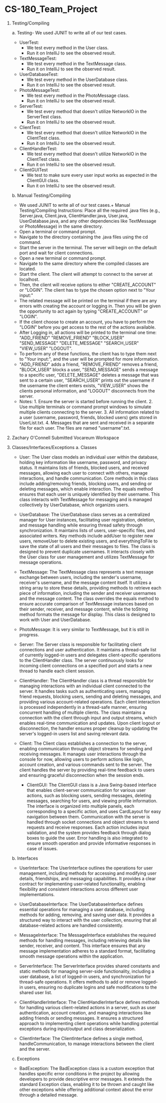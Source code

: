 # CS-180_Team_Project
1. Testing/Compiling
   
   a. Testing- We used JUNIT to write all of our test cases.
      - UserTest:
           - We test every method in the User class.
           - Run it on IntelliJ to see the observed result.
      - TextMessageTest:
           - We test every method in the TextMessage class.
           - Run it on IntelliJ to see the observed result.
      - UserDatabaseTest:
           - We test every method in the UserDatabase class.
           - Run it on IntelliJ to see the observed result.
      - PhotoMessageTest:
           - We test every method in the PhotoMessage class.
           - Run it on IntelliJ to see the observed result.
      - ServerTest:
           - We test every method that doesn't utilize NetworkIO in the ServerTest class.
           - Run it on IntelliJ to see the observed result.
      - ClientTest:
           - We test every method that doesn't utilize NetworkIO in the ClientTest class.
           - Run it on IntelliJ to see the observed result.
      - ClientHandlerTest:
           - We test every method that doesn't utilize NetworkIO in the ClientTest class.
           - Run it on IntelliJ to see the observed result.
      - ClientGUITest
           - We test to make sure every user input works as expected in the ClientGUI class.
           - Run it on IntelliJ to see the observed result.
             
   b. Manual Testing/Compiling
      - We used JUNIT to write all of our test cases.+ Manual Testing/Compiling Instructions: Place all the required .java files (e.g., Server.java, Client.java, ClientHandler.java, User.java, UserDatabase.java, and any other dependencies like TextMessage or PhotoMessage) in the same directory.
      - Open a terminal or command prompt.
      - Navigate to the directory containing the .java files using the cd command.
      - Start the server in the terminal. The server will begin on the default port and wait for client connections.
      - Open a new terminal or command prompt.
      - Navigate to the same directory where the compiled classes are located.
      - Start the client. The client will attempt to connect to the server at localhost.
      - Then, the client will receive options to either "CREATE_ACCOUNT" or "LOGIN". The client has to type the chosen option next to "Your input:"
      - The related message will be printed on the terminal if there are any errors with creating the account or logging in. Then you will be given the opportunity to act again by typing "CREATE_ACCOUNT" or "LOGIN".
      - If the client choose to create an account, you have to perform the "LOGIN" before you get access to the rest of the actions available.
      - After Logging in, all actions will be printed to the terminal one time: "ADD_FRIEND" "REMOVE_FRIEND" "BLOCK_USER" "SEND_MESSAGE" "DELETE_MESSAGE"  "SEARCH_USER"  "VIEW_USER"  "LOGOUT".
      - To perform any of these functions, the client has to type them next to "Your input:", and the user will be prompted for more information.
      - "ADD_FRIEND" adds a friend, "REMOVE_FRIEND" removes a friend, "BLOCK_USER" blocks a user, "SEND_MESSAGE" sends a message to a specific user, "DELETE_MESSAGE" deletes a message that was sent to a certain user, "SEARCH_USER" prints out the username if the username the client enters exists, "VIEW_USER" shows the clients personal information, and "LOGOUT" disconnects from the server.
      - Notes: 1. Ensure the server is started before running the client. 2. Use multiple terminals or command prompt windows to simulate multiple clients connecting to the server. 3. All information related to a user (username, password, friends, blocked users) gets stored in UserList.txt. 4. Messages that are sent and received in a separate file for each user. The files are named "username".txt.
       
2. Zachary O'Connell Submitted Vocareum Workspace
3. Classes/Interfaces/Exceptions
    a. Classes 
     - User:
       The User class models an individual user within the database, holding key information like username, password, and privacy status. It maintains lists of friends, blocked users, and received messages, allowing each user to connect with others, manage interactions, and handle communication. Core methods in this class include adding/removing friends, blocking users, and sending or deleting messages, which enable interaction. The equals method ensures that each user is uniquely identified by their username. This class interacts with TextMessage for messaging and is managed collectively by UserDatabase, which organizes users.

     - UserDatabase:
       The UserDatabase class serves as a centralized manager for User instances, facilitating user registration, deletion, and message handling while ensuring thread safety through synchronization. It maintains lists of users, user-specific files, and associated writers. Key methods include addUser to register new users, removeUser to delete existing users, and everythingToFile to save the state of all users and their messages to files. The class is designed to prevent duplicate usernames. It interacts closely with the User class for user management and utilizes TextMessage for message operations.
       
     - TextMessage:
       The TextMessage class represents a text message exchange between users, including the sender's username, receiver's username, and the message content itself. It utilizes a string array to store these details, providing methods to retrieve each piece of information, including the sender and receiver usernames and the message content. The class overrides the equals method to ensure accurate comparison of TextMessage instances based on their sender, receiver, and message content, while the toString method formats the message for display. This class is designed to work with User and UserDatabase.
       
     - PhotoMessage:
        It is very similar to TextMessage, but it is still in progress.
       
     - Server:
       The Server class is responsible for facilitating client connections and user authentication. It maintains a thread-safe list of currently logged-in users and delegates client-specific operations to the ClientHandler class. The server continuously looks for incoming client connections on a specified port and starts a new thread to handle each client session.
       
     - ClientHandler:
       The ClientHandler class is a thread responsible for managing interactions with an individual client connected to the server. It handles tasks such as authenticating users, managing friend requests, blocking users, sending and deleting messages, and providing various account-related operations. Each client interaction is processed independently in a thread-safe manner, ensuring concurrent handling of multiple clients. The class maintains a connection with the client through input and output streams, which enables real-time communication and updates. Upon client logout or disconnection, the handler ensures proper cleanup by updating the server's logged-in users list and saving relevant data.
       
     - Client:
       The Client class establishes a connection to the server, enabling communication through object streams for sending and receiving messages. It manages user interactions through the console for now, allowing users to perform actions like login, account creation, and various commands sent to the server. The client handles the server by providing real-time feedback to users and ensuring graceful disconnection when the session ends.

       - ClientGUI:
         The ClientGUI class is a Java Swing-based interface that enables client-server communication for various user actions, such as blocking users, sending messages, deleting messages, searching for users, and viewing profile information. The interface is organized into multiple panels, each corresponding to a specific action, and uses CardLayout for easy navigation between them. Communication with the server is handled through socket connections and object streams to send requests and receive responses. Each action includes input validation, and the system provides feedback through dialog boxes to guide the user. Error handling is also integrated to ensure smooth operation and provide informative responses in case of issues.
         
   b. Interfaces
     - UserInterface:
       The UserInterface outlines the operations for user management, including methods for accessing and modifying user details, friendships, and messaging capabilities. It provides a clear contract for implementing user-related functionality, enabling flexibility and consistent interactions across different user implementations.
       
     - UserDatabaseInterface:
       The UserDatabaseInterface defines essential operations for managing a user database, including methods for adding, removing, and saving user data. It provides a structured way to interact with the user collection, ensuring that all database-related actions are handled consistently.
   
     - MessageInterface:
       The MessageInterface establishes the required methods for handling messages, including retrieving details like sender, receiver, and content. This interface ensures that any message implementation adheres to a standard format, facilitating smooth message operations within the application.

     - ServerInterface:
       The ServerInterface provides shared constants and static methods for managing server-side functionality, including a user database, a list of logged-in users, and synchronization for thread-safe operations. It offers methods to add or remove logged-in users, ensuring no duplicate logins and safe modifications to the shared user list.
     - ClientHandlerInterface:
       The ClientHandlerInterface defines methods for handling various client-related actions in a server, such as user authentication, account creation, and managing interactions like adding friends or sending messages. It ensures a structured approach to implementing client operations while handling potential exceptions during input/output and class deserialization.
     - ClientInterface:
       The ClientInterface defines a single method, handleCommunication, to manage interactions between the client and the server.
       
   c. Exceptions
     - BadException:
       The BadException class is a custom exception that handles specific error conditions in the project by allowing developers to provide descriptive error messages. It extends the standard Exception class, enabling it to be thrown and caught like other exceptions while offering additional context about the error through a detailed message.
       







   
